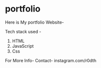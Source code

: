 # portfolio

Here is My portfolio Website-

Tech stack used -
1) HTML
2) JavaScript
3) Css

For More Info-
Contact- instagram.com/r0dth
